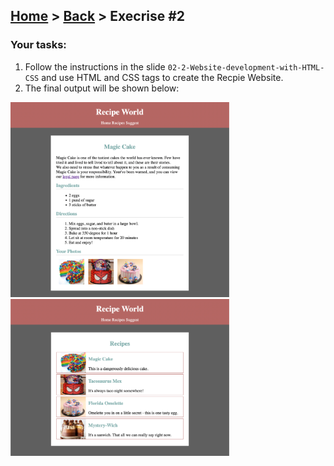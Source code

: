 ## [Home](../../../README.md) > [Back](../lesson.md) > Execrise #2

### Your tasks:

1. Follow the instructions in the slide `02-2-Website-development-with-HTML-CSS` and use HTML and CSS tags to create the Recpie Website.
2. The final output will be shown below:

<img src="img.png" width="350"/>
<img src="img_1.png" width="350"/>
